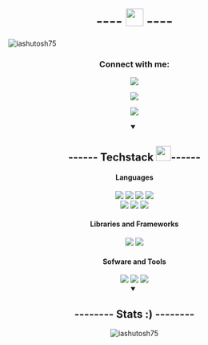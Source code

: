 <h1 align="center"> ---- <img src="https://cdn.discordapp.com/emojis/708780901642797076.gif" height="35px"> ----</h1>

<p align="left"> <img src="https://komarev.com/ghpvc/?username=iashutosh75&label=Profile%20views&color=0e75b6&style=flat" alt="iashutosh75" /> </p>

<h3 align="center">Connect with me:</h3>

<p align="center"><a href="#" target="_blank"><img src="https://img.shields.io/badge/-Mail: bro4code@gmail.com-white?style=for-the-badge"></a></p>

<p align="center"><a href="https://linkedin.com/in/iashutosh75" target="_blank"><img src="https://img.shields.io/badge/-Linkedin-silver?style=for-the-badge"></a></p>

<p align="center"><a href="https://instagram.com/iashutos_h" target="_blank"><img src="https://img.shields.io/badge/-Instagram-grey?style=for-the-badge"></a></p>


<div align="center">
<details open>
 
<summary><h2 align="center" > ------ Techstack <img src="https://cdn.discordapp.com/emojis/804331814004850698.png?v=1" width="30px">------</h2></summary>
<h4>Languages</h4>
<img src="https://img.shields.io/badge/-cpp-silver?style=for-the-badge">
<img src="https://img.shields.io/badge/-python-silver?style=for-the-badge">
<img src="https://img.shields.io/badge/-c language-silver?style=for-the-badge">
<img src="https://img.shields.io/badge/-Dart-silver?style=for-the-badge">

<br>
<img src="https://img.shields.io/badge/-HTML 5-grey?style=for-the-badge">
<img src="https://img.shields.io/badge/-CSS-grey?style=for-the-badge">
<img src="https://img.shields.io/badge/-Javascript-grey?style=for-the-badge">

<h4>Libraries and Frameworks</h4>
<!-- <img src="https://img.shields.io/badge/-React-silver?style=for-the-badge"> -->
<img src="https://img.shields.io/badge/-Firebase Database-grey?style=for-the-badge" >
<img src="https://img.shields.io/badge/-Flutter-silver?style=for-the-badge">

<h4>Sofware and Tools</h4>
<img src="https://img.shields.io/badge/-git-grey?style=for-the-badge">
<img src="https://img.shields.io/badge/-github-grey?style=for-the-badge">
<img src="https://img.shields.io/badge/-vs code-silver?style=for-the-badge">

</details>
</div>

<div  align="center">
<details open>
 
<summary><h2>-------- Stats :) -------- </h2></summary>
<p><img align="center" src="https://github-readme-stats.vercel.app/api/top-langs?username=iashutosh75&show_icons=true&locale=en&layout=compact" alt="iashutosh75" /></p>

</details>
</div>
